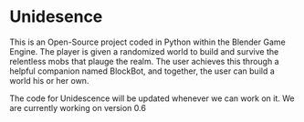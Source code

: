 # Unidesence
This is an Open-Source project coded in Python within the Blender Game Engine. The player is given a randomized world to build and survive the relentless mobs that plauge the realm. The user achieves this through a helpful companion named BlockBot, and together, the user can build a world his or her own. 

The code for Unidescence will be updated whenever we can work on it. We are currently working on version 0.6
